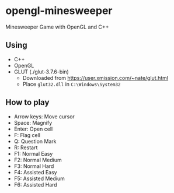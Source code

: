# opengl-minesweeper

Minesweeper Game with OpenGL and C++

## Using

- C++
- OpenGL
- GLUT (./glut-3.7.6-bin)
  - Downloaded from <https://user.xmission.com/~nate/glut.html>
  - Place `glut32.dll` in `C:\Windows\System32`

## How to play

- Arrow keys: Move cursor
- Space: Magnify
- Enter: Open cell
- F: Flag cell					
- Q: Question Mark
- R: Restart
- F1: Normal Easy
- F2: Normal Medium
- F3: Normal Hard
- F4: Assisted Easy
- F5: Assisted Medium
- F6: Assisted Hard
